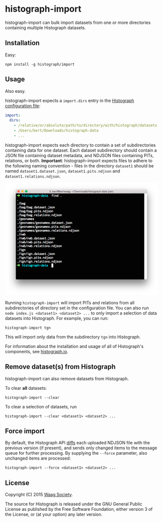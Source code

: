 # histograph-import

histograph-import can bulk import datasets from one or more directories containing multiple Histograph datasets.

## Installation

Easy:

    npm install -g histograph/import

## Usage

Also easy.

histograph-import expects a `import.dirs` entry in the [Histograph configuration file](https://github.com/histograph/config):

```yaml
import:
  dirs:
    - /relative/or/absolute/path/to/directory/with/histograph/datasets
    - /Users/bert/Downloads/histograph-data
    - ...
```

histograph-import expects each directory to contain a set of subdirectories containing data for one dataset. Each dataset subdirectory should contain a JSON file containing dataset metadata, and NDJSON files containing PITs, relations, or both. __Important__: histograph-import expects files to adhere to the following naming convention - files in the directory `dataset1` should be named `dataset1.dataset.json`, `dataset1.pits.ndjson` and `dataset1.relations.ndjson`.

![](dirs.png)

Running `histograph-import` will import PITs and relations from all subdirectories of directory set in the configuration file. You can also run `node index.js <dataset1> <dataset2> ...` to only import a selection of data datasets into Histograph. For example, you can run:

    histograph-import tgn

This will import only data from the subdirectory `tgn` into Histograph.

For information about the installation and usage of all of Histograph's components, see [histograph.io](http://histograph.io).

## Remove dataset(s) from Histograph

histograph-import can also remove datasets from Histograph.

To clear __all__ datasets:

    histograph-import --clear

To clear a selection of datasets, run

    histograph-import --clear <dataset1> <dataset2> ...

## Force import

By default, the Histograph API [diffs](https://en.wikipedia.org/wiki/Diff_utility) each uploaded NDJSON file with the previous version (if present), and sends only changed items to the message queue for further processing. By supplying the `--force` parameter, also unchanged items are processed:

    histograph-import --force <dataset1> <dataset2> ...

## License

Copyright (C) 2015 [Waag Society](http://waag.org).

The source for Histograph is released under the GNU General Public License as published by the Free Software Foundation, either version 3 of the License, or (at your option) any later version.

